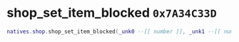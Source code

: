 # shop_set_item_blocked `0x7A34C33D`

```lua
natives.shop.shop_set_item_blocked(_unk0 --[[ number ]], _unk1 --[[ number ]])
```
